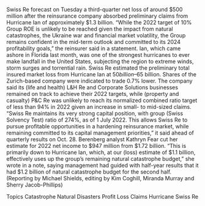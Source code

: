 Swiss Re forecast on Tuesday a third-quarter net loss of around $500 million after the reinsurance company absorbed preliminary claims from Hurricane Ian of approximately $1.3 billion.
“While the 2022 target of 10% Group ROE is unlikely to be reached given the impact from natural catastrophes, the Ukraine war and financial market volatility, the Group remains confident in the mid-term outlook and committed to its 2024 profitability goals,” the reinsurer said in a statement.
Ian, which came ashore in Florida last month, was one of the strongest hurricanes to ever make landfall in the United States, subjecting the region to extreme winds, storm surges and torrential rain.
Swiss Re estimated the preliminary total insured market loss from Hurricane Ian at $50 billion–$65 billion.
Shares of the Zurich-based company were indicated to trade 0.7% lower.
The company said its (life and health) L&H Re and Corporate Solutions businesses remained on track to achieve their 2022 targets, while (property and casualty) P&C Re was unlikely to reach its normalized combined ratio target of less than 94% in 2022 given an increase in small- to mid-sized claims.
“Swiss Re maintains its very strong capital position, with group (Swiss Solvency Test) ratio of 274%, as of 1 July 2022. This allows Swiss Re to pursue profitable opportunities in a hardening reinsurance market, while remaining committed to its capital management priorities,” it said ahead of quarterly results on Oct. 28.
Berenberg analyst Kathryn Fear cut her estimate for 2022 net income to $947 million from $1.72 billion.
“This is primarily down to Hurricane Ian, which, at our (loss) estimate of $1.1 billion, effectively uses up the group’s remaining natural catastrophe budget,” she wrote in a note, saying management had guided with half-year results that it had $1.2 billion of natural catastrophe budget for the second half.
(Reporting by Michael Shields, editing by Kim Coghill, Miranda Murray and Sherry Jacob-Phillips)

Topics
Catastrophe
Natural Disasters
Profit Loss
Claims
Hurricane
Swiss Re

